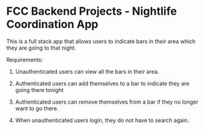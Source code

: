 # FCC Backend Projects - Nightlife Coordination App

This is a full stack app that allows users to indicate bars in
their area which they are going to that night.

Requirements:

1. Unauthenticated users can view all the bars in their area.

2. Authenticated users can add themselves to a bar to indicate 
they are going there tonight

3. Authenticated users can remove themselves from a bar if they
no longer want to go there.

4. When unauthenticated users login, they do not have to search
again.